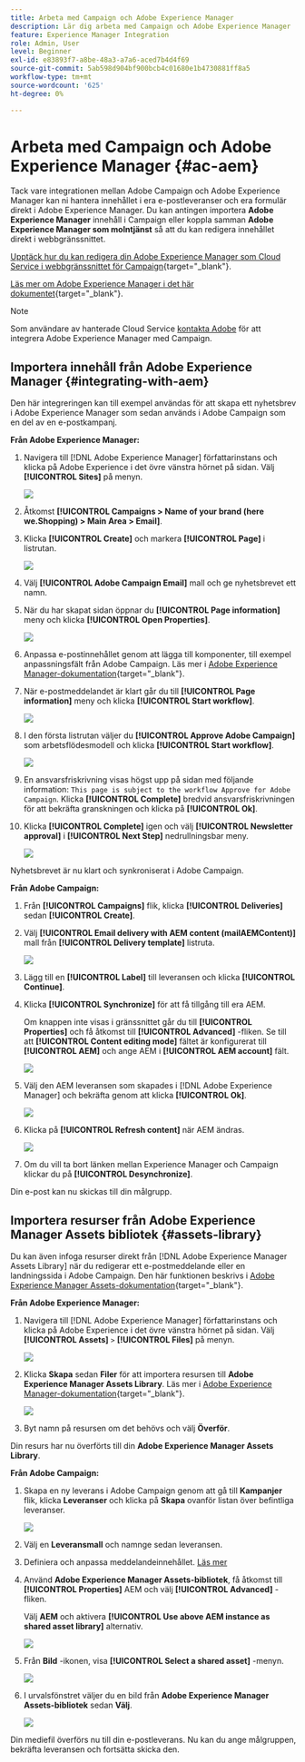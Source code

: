```yaml
---
title: Arbeta med Campaign och Adobe Experience Manager
description: Lär dig arbeta med Campaign och Adobe Experience Manager
feature: Experience Manager Integration
role: Admin, User
level: Beginner
exl-id: e83893f7-a8be-48a3-a7a6-aced7b4d4f69
source-git-commit: 5ab598d904bf900bcb4c01680e1b4730881ff8a5
workflow-type: tm+mt
source-wordcount: '625'
ht-degree: 0%

---
```


# Arbeta med Campaign och Adobe Experience Manager {#ac-aem}

Tack vare integrationen mellan Adobe Campaign och Adobe Experience Manager kan ni hantera innehållet i era e-postleveranser och era formulär direkt i Adobe Experience Manager. Du kan antingen importera **Adobe Experience Manager** innehåll i Campaign eller koppla samman **Adobe Experience Manager som molntjänst** så att du kan redigera innehållet direkt i webbgränssnittet.

[Upptäck hur du kan redigera din Adobe Experience Manager som Cloud Service i webbgränssnittet för Campaign](https://experienceleague.adobe.com/docs/campaign-web/v8/integrations/aem-content.html){target="_blank"}.

[Läs mer om Adobe Experience Manager i det här dokumentet](https://experienceleague.adobe.com/docs/experience-manager-65/administering/integration/campaignonpremise.html#aem-and-adobe-campaign-integration-workflow){target="_blank"}.


>[!NOTE]
>
>Som användare av hanterade Cloud Service [kontakta Adobe](../start/campaign-faq.md#support) för att integrera Adobe Experience Manager med Campaign.

## Importera innehåll från Adobe Experience Manager {#integrating-with-aem}

Den här integreringen kan till exempel användas för att skapa ett nyhetsbrev i Adobe Experience Manager som sedan används i Adobe Campaign som en del av en e-postkampanj.

**Från Adobe Experience Manager:**

1. Navigera till [!DNL Adobe Experience Manager] författarinstans och klicka på Adobe Experience i det övre vänstra hörnet på sidan. Välj **[!UICONTROL Sites]** på menyn.

   ![](assets/aem_authoring_1.png)

1. Åtkomst **[!UICONTROL Campaigns > Name of your brand (here we.Shopping) > Main Area > Email]**.

1. Klicka **[!UICONTROL Create]** och markera **[!UICONTROL Page]** i listrutan.

   ![](assets/aem_authoring_2.png)

1. Välj **[!UICONTROL Adobe Campaign Email]** mall och ge nyhetsbrevet ett namn.

1. När du har skapat sidan öppnar du **[!UICONTROL Page information]** meny och klicka **[!UICONTROL Open Properties]**.

   ![](assets/aem_authoring_3.png)

1. Anpassa e-postinnehållet genom att lägga till komponenter, till exempel anpassningsfält från Adobe Campaign. Läs mer i [Adobe Experience Manager-dokumentation](https://experienceleague.adobe.com/docs/experience-manager-65/content/sites/authoring/aem-adobe-campaign/campaign.html#editing-email-content){target="_blank"}.

1. När e-postmeddelandet är klart går du till **[!UICONTROL Page information]** meny och klicka **[!UICONTROL Start workflow]**.

   ![](assets/aem_authoring_4.png)

1. I den första listrutan väljer du **[!UICONTROL Approve Adobe Campaign]** som arbetsflödesmodell och klicka **[!UICONTROL Start workflow]**.

   ![](assets/aem_authoring_5.png)

1. En ansvarsfriskrivning visas högst upp på sidan med följande information: `This page is subject to the workflow Approve for Adobe Campaign`. Klicka **[!UICONTROL Complete]** bredvid ansvarsfriskrivningen för att bekräfta granskningen och klicka på **[!UICONTROL Ok]**.

1. Klicka **[!UICONTROL Complete]** igen och välj **[!UICONTROL Newsletter approval]** i **[!UICONTROL Next Step]** nedrullningsbar meny.

   ![](assets/aem_authoring_6.png)

Nyhetsbrevet är nu klart och synkroniserat i Adobe Campaign.

**Från Adobe Campaign:**

1. Från **[!UICONTROL Campaigns]** flik, klicka **[!UICONTROL Deliveries]** sedan **[!UICONTROL Create]**.

1. Välj **[!UICONTROL Email delivery with AEM content (mailAEMContent)]** mall från **[!UICONTROL Delivery template]** listruta.

   ![](assets/aem_authoring_7.png)

1. Lägg till en **[!UICONTROL Label]** till leveransen och klicka **[!UICONTROL Continue]**.

1. Klicka **[!UICONTROL Synchronize]** för att få tillgång till era AEM.

   Om knappen inte visas i gränssnittet går du till **[!UICONTROL Properties]** och få åtkomst till **[!UICONTROL Advanced]** -fliken. Se till att **[!UICONTROL Content editing mode]** fältet är konfigurerat till **[!UICONTROL AEM]** och ange AEM i **[!UICONTROL AEM account]** fält.

   ![](assets/aem_authoring_8.png)

1. Välj den AEM leveransen som skapades i [!DNL Adobe Experience Manager] och bekräfta genom att klicka **[!UICONTROL Ok]**.

   ![](assets/aem_authoring_11.png)

1. Klicka på **[!UICONTROL Refresh content]** när AEM ändras.

   ![](assets/aem_authoring_12.png)

1. Om du vill ta bort länken mellan Experience Manager och Campaign klickar du på **[!UICONTROL Desynchronize]**.

Din e-post kan nu skickas till din målgrupp.

## Importera resurser från Adobe Experience Manager Assets bibliotek {#assets-library}

Du kan även infoga resurser direkt från [!DNL Adobe Experience Manager Assets Library] när du redigerar ett e-postmeddelande eller en landningssida i Adobe Campaign. Den här funktionen beskrivs i [Adobe Experience Manager Assets-dokumentation](https://experienceleague.adobe.com/docs/experience-manager-65/content/assets/managing/manage-assets.html){target="_blank"}.

**Från Adobe Experience Manager:**

1. Navigera till [!DNL Adobe Experience Manager] författarinstans och klicka på Adobe Experience i det övre vänstra hörnet på sidan. Välj **[!UICONTROL Assets]** `>` **[!UICONTROL Files]** på menyn.

   ![](assets/aem_assets_1.png)

1. Klicka **Skapa** sedan **Filer** för att importera resursen till **Adobe Experience Manager Assets Library**. Läs mer i [Adobe Experience Manager-dokumentation](https://experienceleague.adobe.com/docs/experience-manager-65/content/assets/managing/manage-assets.html#uploading-assets){target="_blank"}.

   ![](assets/aem_assets_2.png)

1. Byt namn på resursen om det behövs och välj **Överför**.

Din resurs har nu överförts till din **Adobe Experience Manager Assets Library**.

**Från Adobe Campaign:**

1. Skapa en ny leverans i Adobe Campaign genom att gå till **Kampanjer** flik, klicka **Leveranser** och klicka på **Skapa** ovanför listan över befintliga leveranser.

   ![](assets/aem_assets_3.png)

1. Välj en **Leveransmall** och namnge sedan leveransen.

1. Definiera och anpassa meddelandeinnehållet. [Läs mer](../send/email.md)

1. Använd **Adobe Experience Manager Assets-bibliotek**, få åtkomst till **[!UICONTROL Properties]** AEM och välj **[!UICONTROL Advanced]** -fliken.

   Välj **AEM** och aktivera **[!UICONTROL Use above AEM instance as shared asset library]** alternativ.

   ![](assets/aem_authoring_9.png)

1. Från **Bild** -ikonen, visa **[!UICONTROL Select a shared asset]** -menyn.

   ![](assets/aem_assets_4.png)

1. I urvalsfönstret väljer du en bild från **Adobe Experience Manager Assets-bibliotek** sedan **Välj**.

   ![](assets/aem_assets_5.png)

Din mediefil överförs nu till din e-postleverans. Nu kan du ange målgruppen, bekräfta leveransen och fortsätta skicka den.
